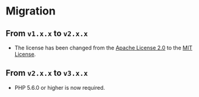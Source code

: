 # Migration

## From `v1.x.x` to `v2.x.x`

 * The license has been changed from the [Apache License 2.0](http://www.apache.org/licenses/LICENSE-2.0) to the [MIT License](https://opensource.org/licenses/MIT).

## From `v2.x.x` to `v3.x.x`

 * PHP 5.6.0 or higher is now required.
